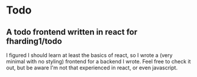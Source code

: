 # Todo

## A todo frontend written in react for fharding1/todo

I figured I should learn at least the basics of react, so I wrote a (very minimal with no styling) frontend for a backend I wrote. Feel free to check it out, but be aware I'm not that experienced in react, or even javascript.
